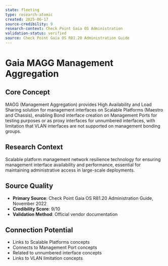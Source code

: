 ```yaml
---
state: fleeting
type: research-atomic
created: 2025-06-17
source-credibility: 9
research-context: Check Point Gaia OS Administration
validation-status: verified
source: Check Point Gaia OS R81.20 Administration Guide
---
```


# Gaia MAGG Management Aggregation

## Core Concept
MAGG (Management Aggregation) provides High Availability and Load Sharing solution for management interfaces on Scalable Platforms (Maestro and Chassis), enabling Bond interface creation on Management Ports for testing purposes or as proxy interfaces for unnumbered interfaces, with limitation that VLAN interfaces are not supported on management bonding groups.

## Research Context
Scalable platform management network resilience technology for ensuring management interface availability and performance, essential for maintaining administrative access in large-scale deployments.

## Source Quality
- **Primary Source**: Check Point Gaia OS R81.20 Administration Guide, November 2022
- **Credibility Score**: 9/10
- **Validation Method**: Official vendor documentation

## Connection Potential
- Links to Scalable Platforms concepts
- Connects to Management Port concepts
- Related to unnumbered interface concepts
- Links to VLAN limitation concepts
